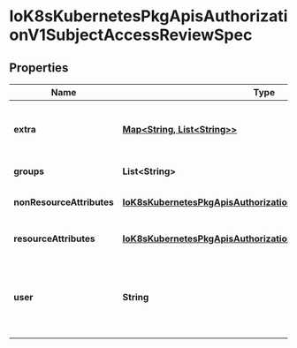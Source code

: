 
# IoK8sKubernetesPkgApisAuthorizationV1SubjectAccessReviewSpec

## Properties
Name | Type | Description | Notes
------------ | ------------- | ------------- | -------------
**extra** | [**Map&lt;String, List&lt;String&gt;&gt;**](List.md) | Extra corresponds to the user.Info.GetExtra() method from the authenticator.  Since that is input to the authorizer it needs a reflection here. |  [optional]
**groups** | **List&lt;String&gt;** | Groups is the groups you&#39;re testing for. |  [optional]
**nonResourceAttributes** | [**IoK8sKubernetesPkgApisAuthorizationV1NonResourceAttributes**](IoK8sKubernetesPkgApisAuthorizationV1NonResourceAttributes.md) | NonResourceAttributes describes information for a non-resource access request |  [optional]
**resourceAttributes** | [**IoK8sKubernetesPkgApisAuthorizationV1ResourceAttributes**](IoK8sKubernetesPkgApisAuthorizationV1ResourceAttributes.md) | ResourceAuthorizationAttributes describes information for a resource access request |  [optional]
**user** | **String** | User is the user you&#39;re testing for. If you specify \&quot;User\&quot; but not \&quot;Groups\&quot;, then is it interpreted as \&quot;What if User were not a member of any groups |  [optional]



